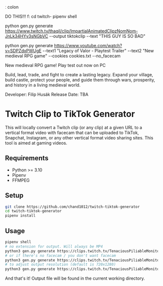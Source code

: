 



ː colon



DO THIS!!!
f:
cd twitch-
pipenv shell

python gen.py generate https://www.twitch.tv/thaqil/clip/ImpartialAnimatedClipzNomNom-JnLk34HYv3sNGbVC --output tiktokclip --text "THIS GUY IS SO BAD"






python gen.py generate https://www.youtube.com/watch?v=SDPZdxPWUgE --text1 "Legacy of Valor - Playtest Trailer" --text2 "New medieval RPG game" --cookies cookies.txt --no_facecam


New medieval RPG game! Play test out now on PC

Build, lead, trade, and fight to create a lasting legacy. Expand your village, build castle, protect your people, and guide them through wars, prosperity, and history in a living medieval world.

Developer: Filip Husák
Release Date: TBA
















# Twitch Clip to TikTok Generator

This will locally convert a Twitch clip (or any clip) at a given URL to a vertical format video with facecam that can be uploaded to TikTok, Snapchat, Instagram, or any other vertical format video sharing sites. This tool is aimed at gaming videos.

## Requirements

* Python >= 3.10
* Pipenv
* FFMPEG

## Setup

```sh
git clone https://github.com/chand1012/twitch-tiktok-generator
cd twitch-tiktok-generator
pipenv install
```

## Usage

```sh
pipenv shell
# no extension for output. Will always be MP4
python3 gen.py generate https://clips.twitch.tv/TenaciousPiliableMonitorOhMyDog-G7OYAcQB0bbADKOn --output tiktokclip 
# or if there's no facecam / you don't want facecam
python3 gen.py generate https://clips.twitch.tv/TenaciousPiliableMonitorOhMyDog-G7OYAcQB0bbADKOn --output tiktokclip --no_facecam
# to adjust output resolution (default is 720x1280)
python3 gen.py generate https://clips.twitch.tv/TenaciousPiliableMonitorOhMyDog-G7OYAcQB0bbADKOn --output tiktokclip --width 1080 --height 1920
```

And that's it! Output file will be found in the current working directory.

